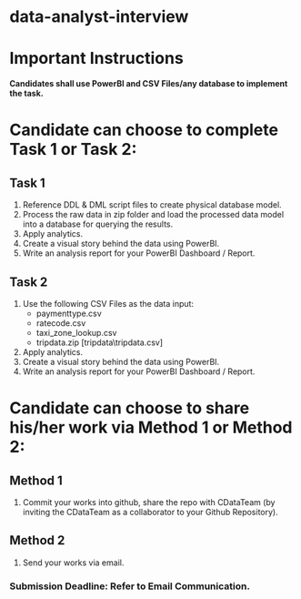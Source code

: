 # data-analyst-interview
  
# Important Instructions
**Candidates shall use PowerBI and CSV Files/any database to implement the task.**  

# Candidate can choose to complete Task 1 or Task 2:
## Task 1
1. Reference DDL & DML script files to create physical database model.
2. Process the raw data in zip folder and load the processed data model into a database for querying the results. 
3. Apply analytics.
4. Create a visual story behind the data using PowerBI.
5. Write an analysis report for your PowerBI Dashboard / Report.

## Task 2
1. Use the following CSV Files as the data input:
   - paymenttype.csv
   - ratecode.csv
   - taxi_zone_lookup.csv
   - tripdata.zip [tripdata\tripdata.csv] 
2. Apply analytics.
3. Create a visual story behind the data using PowerBI.
4. Write an analysis report for your PowerBI Dashboard / Report.


# Candidate can choose to share his/her work via Method 1 or Method 2: <br>
## Method 1
1. Commit your works into github, share the repo with CDataTeam (by inviting the CDataTeam as a collaborator to your Github Repository).

## Method 2
1. Send your works via email.

### Submission Deadline: Refer to Email Communication.
